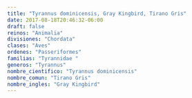```yaml
---
title: "Tyrannus dominicensis, Gray Kingbird, Tirano Gris"
date: 2017-08-18T20:46:32-06:00
draft: false
reinos: "Animalia"
divisiones: "Chordata"
clases: "Aves"
ordenes: "Passeriformes"
familias: "Tyrannidae "
generos: "Tyrannus"
nombre_cientifico: "Tyrannus dominicensis"
nombre_comun: "Tirano Gris"
nombre_ingles: "Gray Kingbird"
---
```

